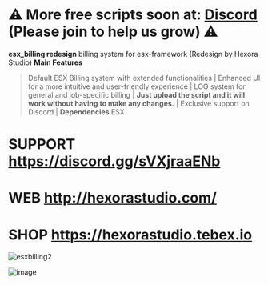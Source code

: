 # ⚠ More free scripts soon at: [Discord](https://discord.gg/sVXjraaENb) (Please join to help us grow) ⚠
**esx_billing redesign**
 billing system for esx-framework (Redesign by Hexora Studio)
**Main Features**
> Default ESX Billing system with extended functionalities |
> Enhanced UI for a more intuitive and user-friendly experience |
> LOG system for general and job-specific billing |
> **Just upload the script and it will work without having to make any changes.** |
> Exclusive support on Discord |
**Dependencies**
> ESX

# SUPPORT https://discord.gg/sVXjraaENb
# WEB http://hexorastudio.com/ 
# SHOP  https://hexorastudio.tebex.io


![esxbilling2](https://github.com/user-attachments/assets/2db0cd25-3742-4608-af8f-73635e24ec0b)

![image](https://github.com/user-attachments/assets/68dff969-e6e5-4e46-903f-888282e9f610)
